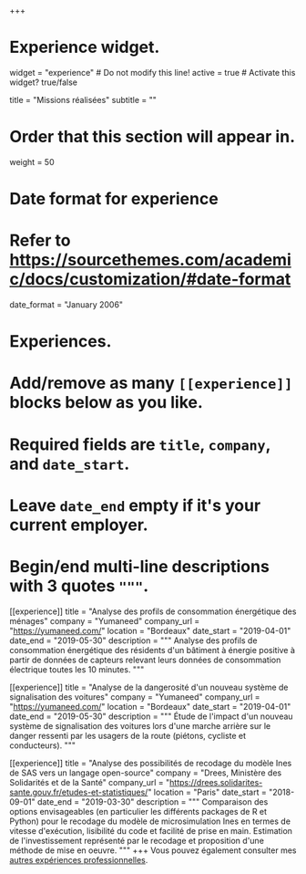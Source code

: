 +++
# Experience widget.
widget = "experience"  # Do not modify this line!
active = true  # Activate this widget? true/false

title = "Missions réalisées"
subtitle = ""

# Order that this section will appear in.
weight = 50

# Date format for experience
#   Refer to https://sourcethemes.com/academic/docs/customization/#date-format
date_format = "January 2006"

# Experiences.
#   Add/remove as many `[[experience]]` blocks below as you like.
#   Required fields are `title`, `company`, and `date_start`.
#   Leave `date_end` empty if it's your current employer.
#   Begin/end multi-line descriptions with 3 quotes `"""`.
[[experience]]
  title = "Analyse des profils de consommation énergétique des ménages"
  company = "Yumaneed"
  company_url = "https://yumaneed.com/"
  location = "Bordeaux"
  date_start = "2019-04-01"
  date_end = "2019-05-30"
  description = """
  Analyse des profils de consommation énergétique des résidents d'un bâtiment à énergie positive à partir de données de capteurs relevant leurs données de consommation électrique toutes les 10 minutes.
  """

[[experience]]
  title = "Analyse de la dangerosité d'un nouveau système de signalisation des voitures"
  company = "Yumaneed"
  company_url = "https://yumaneed.com/"
  location = "Bordeaux"
  date_start = "2019-04-01"
  date_end = "2019-05-30"
  description = """
  Étude de l'impact d'un nouveau système de signalisation des voitures lors d'une marche arrière sur le danger ressenti par les usagers de la route (piétons, cycliste et conducteurs).
  """
  
[[experience]]
  title = "Analyse des possibilités de recodage du modèle Ines de SAS vers un langage open-source"
  company = "Drees, Ministère des Solidarités et de la Santé"
  company_url = "https://drees.solidarites-sante.gouv.fr/etudes-et-statistiques/"
  location = "Paris"
  date_start = "2018-09-01"
  date_end = "2019-03-30"
  description = """
  Comparaison des options envisageables (en particulier les différents packages de R et Python) pour le recodage du modèle de microsimulation Ines en termes de vitesse d'exécution, lisibilité du code et facilité de prise en main. Estimation de l'investissement représenté par le recodage et proposition d'une méthode de mise en oeuvre. 
  """
+++
Vous pouvez également consulter mes [autres expériences professionnelles](/bio/).